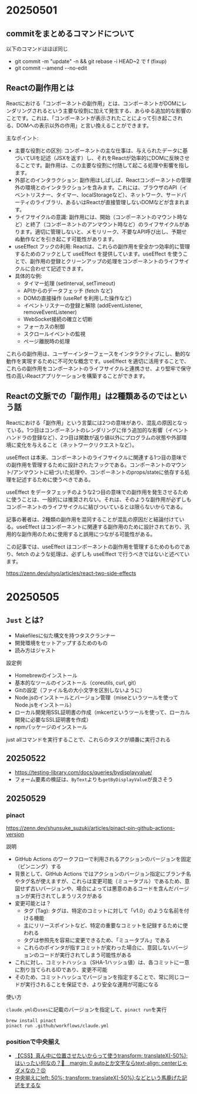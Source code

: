 # 20250501
## commitをまとめるコマンドについて
以下のコマンドはほぼ同じ
- git commit -m "update" -n && git rebase -i HEAD~2 で f (fixup)
- git commit --amend --no-edit

## Reactの副作用とは

Reactにおける「コンポーネントの副作用」とは、コンポーネントがDOMにレンダリングされるという主要な役割に加えて発生する、あらゆる追加的な影響のことです。これは、「コンポーネントが表示されたことによって引き起こされる、DOMへの表示以外の作用」と言い換えることができます。

主なポイント:
- 主要な役割との区別: コンポーネントの主な仕事は、与えられたデータに基づいてUIを記述（JSXを返す）し、それをReactが効率的にDOMに反映させることです。副作用は、この主要な役割に付随して起こる処理や影響を指します。
- 外部とのインタラクション: 副作用はしばしば、Reactコンポーネントの管理外の環境とのインタラクションを含みます。これには、ブラウザのAPI（イベントリスナー、タイマー、localStorageなど）、ネットワーク、サードパーティのライブラリ、あるいはReactが直接管理しないDOMなどが含まれます。
- ライフサイクルの意識: 副作用には、開始（コンポーネントのマウント時など）と終了（コンポーネントのアンマウント時など）のライフサイクルがあります。適切に管理しないと、メモリリーク、不要なAPI呼び出し、予期せぬ動作などを引き起こす可能性があります。
- useEffect フックの利用: Reactは、これらの副作用を安全かつ効率的に管理するためのフックとして useEffect を提供しています。useEffect を使うことで、副作用の登録とクリーンアップの処理をコンポーネントのライフサイクルに合わせて記述できます。
- 具体的な例:
  - タイマー処理 (setInterval, setTimeout)
  - APIからのデータフェッチ (fetch など)
  - DOMの直接操作 (useRef を利用した操作など)
  - イベントリスナーの登録と解除 (addEventListener, removeEventListener)
  - WebSocket接続の確立と切断
  - フォーカスの制御
  - スクロールイベントの監視
  - ページ離脱時の処理

これらの副作用は、ユーザーインターフェースをインタラクティブにし、動的な動作を実現するために不可欠な概念です。useEffect を適切に活用することで、これらの副作用をコンポーネントのライフサイクルと連携させ、より堅牢で保守性の高いReactアプリケーションを構築することができます。

## Reactの文脈での「副作用」は2種類あるのではという話

Reactにおける「副作用」という言葉には2つの意味があり、混乱の原因となっている。1つ目はコンポーネントのレンダリングに伴う追加的な影響（イベントハンドラの登録など）、2つ目は関数が返り値以外にプログラムの状態や外部環境に変化を与えること（ネットワークリクエストなど）。

useEffect は本来、コンポーネントのライフサイクルに関連する1つ目の意味での副作用を管理するために設計されたフックである。コンポーネントのマウント/アンマウントに紐づいた処理や、コンポーネントのprops/stateに依存する処理を記述するために使うべきである。

useEffect をデータフェッチのような2つ目の意味での副作用を発生させるために使うことは、一般的には推奨されない。それは、そのような副作用が必ずしもコンポーネントのライフサイクルに結びついているとは限らないからである。

記事の著者は、2種類の副作用を混同することが混乱の原因だと結論付けている。useEffect はコンポーネントに関連する副作用のために設計されており、汎用的な副作用のために使用すると誤用につながる可能性がある。

この記事では、useEffect はコンポーネントの副作用を管理するためのものであり、fetch のような処理は、必ずしも useEffect で行うべきではないと述べています。

https://zenn.dev/uhyo/articles/react-two-side-effects

# 20250505
## `Just` とは?
- Makefilesに似た構文を持つタスクランナー
- 開発環境をセットアップするためのもの
- 読み方はジャスト

設定例
- Homebrewのインストール
- 基本的なツールのインストール（coreutils, curl, git）
- Gitの設定（ファイル名の大小文字を区別しないように）
- Node.jsのインストールとバージョン管理（miseというツールを使ってNode.jsをインストール）
- ローカル開発用SSL証明書の作成（mkcertというツールを使って、ローカル開発に必要なSSL証明書を作成）
- npmパッケージのインストール

just allコマンドを実行することで、これらのタスクが順番に実行される

## 20250522
- https://testing-library.com/docs/queries/bydisplayvalue/
- フォーム要素の検証は、`ByText`よりも`getByDisplayValue`が良さそう

## 20250529
### pinact

https://zenn.dev/shunsuke_suzuki/articles/pinact-pin-github-actions-version

説明
- GitHub Actions のワークフローで利用されるアクションのバージョンを固定（ピンニング）する
- 背景として、GitHub Actions ではアクションのバージョン指定にブランチ名やタグ名が使えますが、これらは変更可能（ミュータブル）であるため、意図せず古いバージョンや、場合によっては悪意のあるコードを含んだバージョンが実行されてしまうリスクがある
- 変更可能とは？
  - タグ (Tag): タグは、特定のコミットに対して「v1.0」のような名前を付ける機能
  - 主にリリースポイントなど、特定の重要なコミットを記録するために使われる
  - タグは参照先を容易に変更できるため、「ミュータブル」である
  - これらのポインタが指すコミットが変わった場合に、意図しないバージョンのコードが実行されてしまう可能性がある
- これに対し、コミットハッシュ（SHA-1ハッシュ値）は、各コミットに一意に割り当てられるIDであり、変更不可能
- そのため、コミットハッシュでバージョンを指定することで、常に同じコードが実行されることを保証でき、より安全な運用が可能になる


使い方

`claude.yml`の`uses`に記載のバージョンを指定して、`pinact run`を実行

```
brew install pinact
pinact run .github/workflows/claude.yml
```
### positionで中央揃え

- [【CSS】真ん中に位置させたいからって使うtransform: translateX(-50%);はいったい何なの？🤔　margin: 0 autoとか文字ならtext-align: centerじゃダメなの？😣](https://note.com/gorojy/n/n7658e56bc94b)
- [中央揃えにleft: 50%; transform: translateX(-50%);などという馬鹿げた記述をするな](https://itokoba.com/archives/10928#google_vignette)
